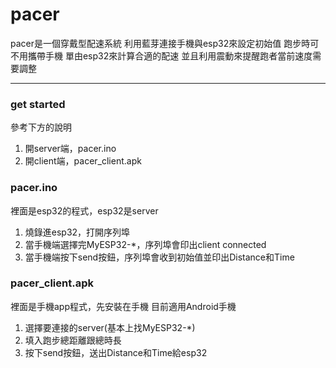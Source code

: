 # pacer
pacer是一個穿戴型配速系統
利用藍芽連接手機與esp32來設定初始值
跑步時可不用攜帶手機
單由esp32來計算合適的配速
並且利用震動來提醒跑者當前速度需要調整

---

### get started
參考下方的說明
1. 開server端，pacer.ino
2. 開client端，pacer_client.apk

### pacer.ino
裡面是esp32的程式，esp32是server
1. 燒錄進esp32，打開序列埠
2. 當手機端選擇完MyESP32-*，序列埠會印出client connected
3. 當手機端按下send按鈕，序列埠會收到初始值並印出Distance和Time

### pacer_client.apk
裡面是手機app程式，先安裝在手機
目前適用Android手機
1. 選擇要連接的server(基本上找MyESP32-*)
2. 填入跑步總距離跟總時長
3. 按下send按鈕，送出Distance和Time給esp32